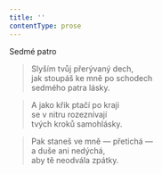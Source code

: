```yaml
---
title: ''
contentType: prose
---
```


Sedmé patro

> Slyším tvůj přerývaný dech,  
> jak stoupáš ke mně po schodech  
> sedmého patra lásky.

> A jako křik ptačí po kraji  
> se v nitru rozeznívají  
> tvých kroků samohlásky.

> Pak staneš ve mně — přetichá —  
> a duše ani nedýchá,  
> aby tě neodvála zpátky.
